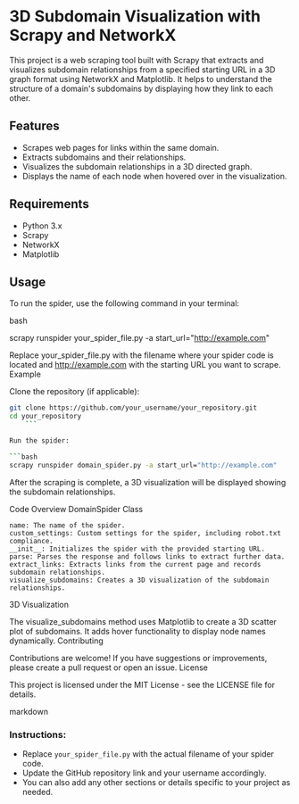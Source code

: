 # 3D Subdomain Visualization with Scrapy and NetworkX

This project is a web scraping tool built with Scrapy that extracts and visualizes subdomain relationships from a specified starting URL in a 3D graph format using NetworkX and Matplotlib. It helps to understand the structure of a domain's subdomains by displaying how they link to each other.

## Features

- Scrapes web pages for links within the same domain.
- Extracts subdomains and their relationships.
- Visualizes the subdomain relationships in a 3D directed graph.
- Displays the name of each node when hovered over in the visualization.

## Requirements

- Python 3.x
- Scrapy
- NetworkX
- Matplotlib

## Usage

To run the spider, use the following command in your terminal:

bash

scrapy runspider your_spider_file.py -a start_url="http://example.com"

Replace your_spider_file.py with the filename where your spider code is located and http://example.com with the starting URL you want to scrape.
Example

Clone the repository (if applicable):

```bash
git clone https://github.com/your_username/your_repository.git
cd your_repository
    ```

Run the spider:

```bash
scrapy runspider domain_spider.py -a start_url="http://example.com"
```

After the scraping is complete, a 3D visualization will be displayed showing the subdomain relationships.

Code Overview
DomainSpider Class

    name: The name of the spider.
    custom_settings: Custom settings for the spider, including robot.txt compliance.
    __init__: Initializes the spider with the provided starting URL.
    parse: Parses the response and follows links to extract further data.
    extract_links: Extracts links from the current page and records subdomain relationships.
    visualize_subdomains: Creates a 3D visualization of the subdomain relationships.

3D Visualization

The visualize_subdomains method uses Matplotlib to create a 3D scatter plot of subdomains. It adds hover functionality to display node names dynamically.
Contributing

Contributions are welcome! If you have suggestions or improvements, please create a pull request or open an issue.
License

This project is licensed under the MIT License - see the LICENSE file for details.

markdown


### Instructions:
- Replace `your_spider_file.py` with the actual filename of your spider code.
- Update the GitHub repository link and your username accordingly.
- You can also add any other sections or details specific to your project as needed.



